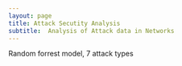 ```yaml
---
layout: page
title: Attack Secutity Analysis
subtitle:  Analysis of Attack data in Networks
---
```


Random forrest model, 7 attack types
